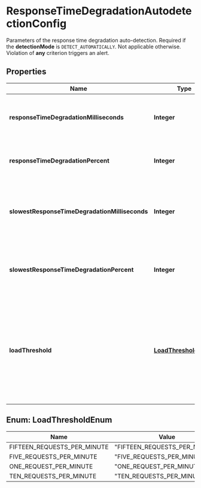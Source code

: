 

# ResponseTimeDegradationAutodetectionConfig

Parameters of the response time degradation auto-detection. Required if the **detectionMode** is `DETECT_AUTOMATICALLY`. Not applicable otherwise.   Violation of **any** criterion triggers an alert.

## Properties

| Name | Type | Description | Notes |
|------------ | ------------- | ------------- | -------------|
|**responseTimeDegradationMilliseconds** | **Integer** | Alert if the response time degrades beyond *X* milliseconds. |  |
|**responseTimeDegradationPercent** | **Integer** | Alert if the response time degrades beyond *X* %. |  |
|**slowestResponseTimeDegradationMilliseconds** | **Integer** | Alert if the response time of the slowest 10% degrades beyond *X* milliseconds. |  |
|**slowestResponseTimeDegradationPercent** | **Integer** | Alert if the response time of the slowest 10% degrades beyond *X* %. |  |
|**loadThreshold** | [**LoadThresholdEnum**](#LoadThresholdEnum) | Minimal service load to detect response time degradation.    Response time degradation of services with smaller load won&#39;t trigger alerts. |  |



## Enum: LoadThresholdEnum

| Name | Value |
|---- | -----|
| FIFTEEN_REQUESTS_PER_MINUTE | &quot;FIFTEEN_REQUESTS_PER_MINUTE&quot; |
| FIVE_REQUESTS_PER_MINUTE | &quot;FIVE_REQUESTS_PER_MINUTE&quot; |
| ONE_REQUEST_PER_MINUTE | &quot;ONE_REQUEST_PER_MINUTE&quot; |
| TEN_REQUESTS_PER_MINUTE | &quot;TEN_REQUESTS_PER_MINUTE&quot; |



